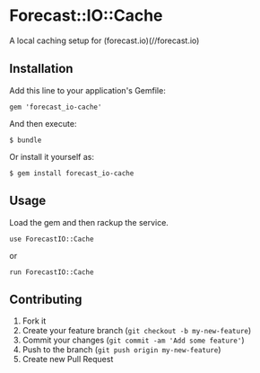 # Forecast::IO::Cache

A local caching setup for (forecast.io)(//forecast.io)

## Installation

Add this line to your application's Gemfile:

    gem 'forecast_io-cache'

And then execute:

    $ bundle

Or install it yourself as:

    $ gem install forecast_io-cache

## Usage

Load the gem and then rackup the service.

    use ForecastIO::Cache

or

    run ForecastIO::Cache

## Contributing

1. Fork it
2. Create your feature branch (`git checkout -b my-new-feature`)
3. Commit your changes (`git commit -am 'Add some feature'`)
4. Push to the branch (`git push origin my-new-feature`)
5. Create new Pull Request
